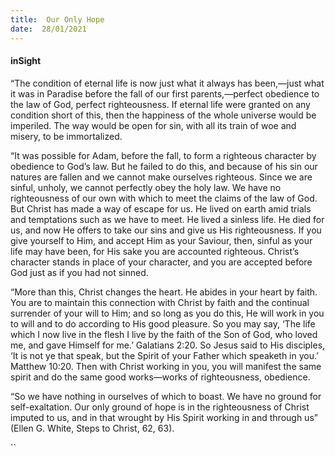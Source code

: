 ```yaml
---
title:  Our Only Hope
date:  28/01/2021
---
```


#### inSight

“The condition of eternal life is now just what it always has been,—just what it was in Paradise before the fall of our first parents,—perfect obedience to the law of God, perfect righteousness. If eternal life were granted on any condition short of this, then the happiness of the whole universe would be imperiled. The way would be open for sin, with all its train of woe and misery, to be immortalized.

“It was possible for Adam, before the fall, to form a righteous character by obedience to God’s law. But he failed to do this, and because of his sin our natures are fallen and we cannot make ourselves righteous. Since we are sinful, unholy, we cannot perfectly obey the holy law. We have no righteousness of our own with which to meet the claims of the law of God. But Christ has made a way of escape for us. He lived on earth amid trials and temptations such as we have to meet. He lived a sinless life. He died for us, and now He offers to take our sins and give us His righteousness. If you give yourself to Him, and accept Him as your Saviour, then, sinful as your life may have been, for His sake you are accounted righteous. Christ’s character stands in place of your character, and you are accepted before God just as if you had not sinned.

“More than this, Christ changes the heart. He abides in your heart by faith. You are to maintain this connection with Christ by faith and the continual surrender of your will to Him; and so long as you do this, He will work in you to will and to do according to His good pleasure. So you may say, ‘The life which I now live in the flesh I live by the faith of the Son of God, who loved me, and gave Himself for me.’ Galatians 2:20. So Jesus said to His disciples, ‘It is not ye that speak, but the Spirit of your Father which speaketh in you.’ Matthew 10:20. Then with Christ working in you, you will manifest the same spirit and do the same good works—works of righteousness, obedience.

“So we have nothing in ourselves of which to boast. We have no ground for self-exaltation. Our only ground of hope is in the righteousness of Christ imputed to us, and in that wrought by His Spirit working in and through us” (Ellen G. White, Steps to Christ, 62, 63).

``